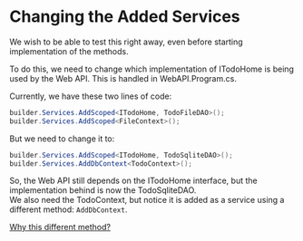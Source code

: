 # Changing the Added Services

We wish to be able to test this right away, even before starting implementation of the methods.

To do this, we need to change which implementation of ITodoHome is being used by the Web API. This is handled in WebAPI.Program.cs.

Currently, we have these two lines of code:

```csharp
builder.Services.AddScoped<ITodoHome, TodoFileDAO>();
builder.Services.AddScoped<FileContext>();
```

But we need to change it to:

```csharp
builder.Services.AddScoped<ITodoHome, TodoSqliteDAO>();
builder.Services.AddDbContext<TodoContext>();
```

So, the Web API still depends on the ITodoHome interface, but the implementation behind is now the TodoSqliteDAO.\
We also need the TodoContext, but notice it is added as a service using a different method: `AddDbContext`.

[Why this different method?](https://stackoverflow.com/questions/42716771/service-addscoped-vs-service-adddbcontext)